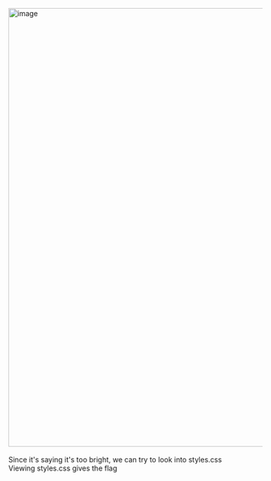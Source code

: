 <img width="868" alt="image" src="https://user-images.githubusercontent.com/79892065/158337113-9e7beecc-7de8-4eaf-9797-fb2b717d7b07.png"><br>
<br>Since it's saying it's too bright, we can try to look into styles.css
<br>Viewing styles.css gives the flag
